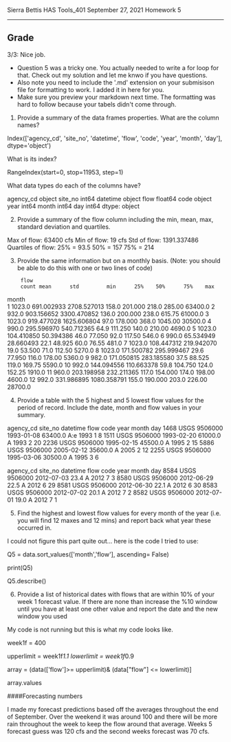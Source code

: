 Sierra Bettis
HAS Tools_401
September 27, 2021
Homework 5
_____
## Grade
3/3: Nice job. 
- Question 5 was a tricky one. You actually needed to write a for loop for that. Check out my solution and let me knwo if you have questions. 
- Also note you need to include the '.md' extension on your submisison file for formatting to work. I added it in here for you. 
- Make sure you preview your markdown next time. The formatting was hard to follow because your tabels didn't come through. 

1. Provide a summary of the data frames properties.
What are the column names?

Index(['agency_cd', 'site_no', 'datetime', 'flow', 'code', 'year', 'month',
       'day'],
      dtype='object')

What is its index?

RangeIndex(start=0, stop=11953, step=1)

What data types do each of the columns have?

agency_cd     object
site_no        int64
datetime      object
flow         float64
code          object
year           int64
month          int64
day            int64
dtype: object

2. Provide a summary of the flow column including the min, mean, 
max, standard deviation and quartiles.

Max of flow: 63400 cfs
Min of flow: 19 cfs
Std of flow: 1391.337486
Quartiles of flow: 
25% = 93.5
50% = 157
75% = 214

3. Provide the same information but on a monthly basis.
(Note: you should be able to do this with one or two lines of code)

	    flow
        count mean	    std	        min	     25%	50%	     75%	max
month								
1	1023.0	691.002933	2708.527013	158.0	201.000	218.0	285.00	63400.0
2	932.0	903.156652	3300.470852	136.0	200.000	238.0	615.75	61000.0
3	1023.0	919.477028	1625.606804	97.0	178.000	368.0	1045.00	30500.0
4	990.0	295.596970	540.712365	64.9	111.250	140.0	210.00	4690.0
5	1023.0	104.410850	50.394386	46.0	77.050	92.0	117.50	546.0
6	990.0	65.534949	28.660493	22.1	48.925	60.0	76.55	481.0
7	1023.0	108.447312	219.942070	19.0	53.500	71.0	112.50	5270.0
8	1023.0	171.500782	295.999467	29.6	77.950	116.0	178.00	5360.0
9	982.0	171.050815	283.185580	37.5	88.525	119.0	169.75	5590.0
10	992.0	144.094556	110.663378	59.8	104.750	124.0	152.25	1910.0
11	960.0	203.198958	232.211365	117.0	154.000	174.0	198.00	4600.0
12	992.0	331.986895	1080.358791	155.0	190.000	203.0	226.00	28700.0

4. Provide a table with the 5 highest and 5 lowest flow values for 
the period of record. Include the date, month and flow values in 
your summary.

agency_cd	    site_no	datetime	flow    code year month	day
1468	USGS	9506000	1993-01-08	63400.0	A:e	1993	1	8
1511	USGS	9506000	1993-02-20	61000.0	A	1993	2	20
2236	USGS	9506000	1995-02-15	45500.0	A	1995	2	15
5886	USGS	9506000	2005-02-12	35600.0	A	2005	2	12
2255	USGS	9506000	1995-03-06	30500.0	A	1995	3	6

agency_cd	    site_no	datetime	flow   code	year  month	day
8584	USGS	9506000	2012-07-03	23.4	A	2012	7	3
8580	USGS	9506000	2012-06-29	22.5	A	2012	6	29
8581	USGS	9506000	2012-06-30	22.1	A	2012	6	30
8583	USGS	9506000	2012-07-02	20.1	A	2012	7	2
8582	USGS	9506000	2012-07-01	19.0	A	2012	7	1

5. Find the highest and lowest flow values for every month of the 
year (i.e. you will find 12 maxes and 12 mins) and report back 
what year these occurred in.

I could not figure this part quite out... here is the code I tried
to use:

Q5 = data.sort_values(['month','flow'], ascending= False)

print(Q5)

Q5.describe()

6. Provide a list of historical dates with flows that are within 
10% of your week 1 forecast value. If there are none than increase 
the %10 window until you have at least one other value and report 
the date and the new window you used

My code is not running but this is what my code looks like. 

week1f = 400

upperlimit = week1f*1.1
lowerlimit = week1f*0.9

array = (data(['flow']>= upperlimit)& (data["flow"] <= lowerlimit)]

array.values


####Forecasting numbers

I made my forecast predictions based off the averages throughout the
end of September. Over the weekend it was around 100 and there will 
be more rain throughout the week to keep the flow around that average.
Weeks 5 forecast guess was 120 cfs and the second weeks forecast was
70 cfs. 
